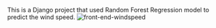 This is a Django project that used Random Forest Regression model to predict the wind speed.
![front-end-windspeed](https://github.com/Sreerag-Anchery/Wind_speed_prediction/assets/170335915/9d2dcaa0-6b17-48b0-85ef-283eb60de05c)
